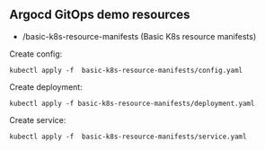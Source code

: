 ## Argocd GitOps demo resources

- /basic-k8s-resource-manifests (Basic K8s resource manifests)

Create config:

```
kubectl apply -f  basic-k8s-resource-manifests/config.yaml
```

Create deployment:

```
kubectl apply -f basic-k8s-resource-manifests/deployment.yaml
```

Create service:

```
kubectl apply -f  basic-k8s-resource-manifests/service.yaml
```

